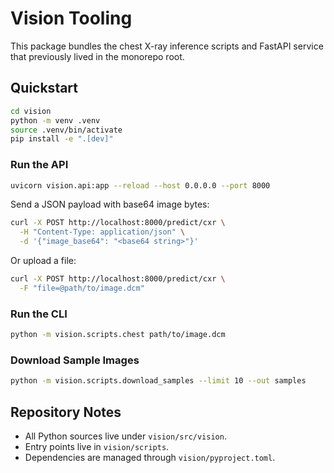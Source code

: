 # Vision Tooling

This package bundles the chest X-ray inference scripts and FastAPI service that
previously lived in the monorepo root.

## Quickstart

```bash
cd vision
python -m venv .venv
source .venv/bin/activate
pip install -e ".[dev]"
```

### Run the API

```bash
uvicorn vision.api:app --reload --host 0.0.0.0 --port 8000
```

Send a JSON payload with base64 image bytes:

```bash
curl -X POST http://localhost:8000/predict/cxr \
  -H "Content-Type: application/json" \
  -d '{"image_base64": "<base64 string>"}'
```

Or upload a file:

```bash
curl -X POST http://localhost:8000/predict/cxr \
  -F "file=@path/to/image.dcm"
```

### Run the CLI

```bash
python -m vision.scripts.chest path/to/image.dcm
```

### Download Sample Images

```bash
python -m vision.scripts.download_samples --limit 10 --out samples
```

## Repository Notes

- All Python sources live under `vision/src/vision`.
- Entry points live in `vision/scripts`.
- Dependencies are managed through `vision/pyproject.toml`.
